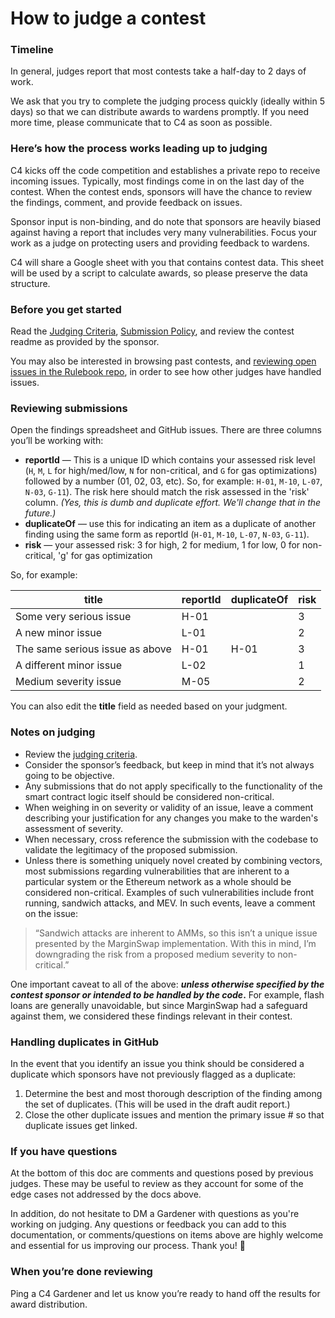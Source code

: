# How to judge a contest

### Timeline

In general, judges report that most contests take a half-day to 2 days of work.

We ask that you try to complete the judging process quickly (ideally within 5 days) so that we can distribute awards to wardens promptly. If you need more time, please communicate that to C4 as soon as possible.

### Here’s how the process works leading up to judging

C4 kicks off the code competition and establishes a private repo to receive incoming issues. Typically, most findings come in on the last day of the contest. When the contest ends, sponsors will have the chance to review the findings, comment, and provide feedback on issues.

Sponsor input is non-binding, and do note that sponsors are heavily biased against having a report that includes very many vulnerabilities. Focus your work as a judge on protecting users and providing feedback to wardens.

C4 will share a Google sheet with you that contains contest data. This sheet will be used by a script to calculate awards, so please preserve the data structure.

### Before you get started

Read the [Judging Criteria](../wardens/judging-criteria.md), [Submission Policy](../wardens/submission-policy.md), and review the contest readme as provided by the sponsor.

You may also be interested in browsing past contests, and [reviewing open issues in the Rulebook repo](https://github.com/code-423n4/rulebook/issues), in order to see how other judges have handled issues.

### Reviewing submissions

Open the findings spreadsheet and GitHub issues. There are three columns you’ll be working with:

* **reportId** — This is a unique ID which contains your assessed risk level (`H`, `M`, `L` for high/med/low, `N` for non-critical, and `G` for gas optimizations) followed by a number (01, 02, 03, etc). So, for example: `H-01`, `M-10`, `L-07`, `N-03`, `G-11`). The risk here should match the risk assessed in the 'risk' column. _(Yes, this is dumb and duplicate effort. We'll change that in the future.)_
* **duplicateOf** — use this for indicating an item as a duplicate of another finding using the same form as reportId (`H-01`, `M-10`, `L-07`, `N-03`, `G-11`).
* **risk** — your assessed risk: 3 for high, 2 for medium, 1 for low, 0 for non-critical, 'g' for gas optimization

So, for example:

| title                           | reportId | duplicateOf | risk |
| ------------------------------- | -------- | ----------- | ---- |
| Some very serious issue         | H-01     |             | 3    |
| A new minor issue               | L-01     |             | 2    |
| The same serious issue as above | H-01     | H-01        | 3    |
| A different minor issue         | L-02     |             | 1    |
| Medium severity issue           | M-05     |             | 2    |

You can also edit the **title** field as needed based on your judgment.

### Notes on judging

* Review the [judging criteria](https://code4rena.com/judging-criteria/).
* Consider the sponsor’s feedback, but keep in mind that it’s not always going to be objective.
* Any submissions that do not apply specifically to the functionality of the smart contract logic itself should be considered non-critical.
* When weighing in on severity or validity of an issue, leave a comment describing your justification for any changes you make to the warden's assessment of severity.
* When necessary, cross reference the submission with the codebase to validate the legitimacy of the proposed submission.
* Unless there is something uniquely novel created by combining vectors, most submissions regarding vulnerabilities that are inherent to a particular system or the Ethereum network as a whole should be considered non-critical. Examples of such vulnerabilities include front running, sandwich attacks, and MEV. In such events, leave a comment on the issue:

> “Sandwich attacks are inherent to AMMs, so this isn’t a unique issue presented by the MarginSwap implementation. With this in mind, I’m downgrading the risk from a proposed medium severity to non-critical.”

One important caveat to all of the above: _**unless otherwise specified by the contest sponsor or intended to be handled by the code**_**.** For example, flash loans are generally unavoidable, but since MarginSwap had a safeguard against them, we considered these findings relevant in their contest.

### Handling duplicates in GitHub

In the event that you identify an issue you think should be considered a duplicate which sponsors have not previously flagged as a duplicate:

1. Determine the best and most thorough description of the finding among the set of duplicates. (This will be used in the draft audit report.)
2. Close the other duplicate issues and mention the primary issue # so that duplicate issues get linked.

### If you have questions

At the bottom of this doc are comments and questions posed by previous judges. These may be useful to review as they account for some of the edge cases not addressed by the docs above.

In addition, do not hesitate to DM a Gardener with questions as you're working on judging. Any questions or feedback you can add to this documentation, or comments/questions on items above are highly welcome and essential for us improving our process. Thank you! 🙏

### When you’re done reviewing

Ping a C4 Gardener and let us know you’re ready to hand off the results for award distribution.
